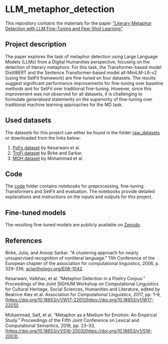 #  LLM_metaphor_detection
This repository contains the materials for the paper ["Literary Metaphor Detection with LLM Fine-Tuning and Few-Shot Learning"](/Literary_Metaphor_Detection_Spielberg.pdf). 

## Project description

The paper explores the task of metaphor detection using Large Language Models (LLMs) from a Digital Humanities perspective, focusing on the detection of literary metaphors.
For this task, the Transformer-based model DisitlBERT and the Sentence Transformer-based model all-MiniLM-L6-v2 (using the SetFit framework) are fine-tuned on four datasets. 
The results suggest significant performance improvements for fine-tuning over baseline methods and for SetFit over traditional fine-tuning. However, since this improvement was not observed for all datasets, it is challenging to formulate generalised statements on the superiority of fine-tuning over traditional machine learning approaches for the MD task.

## Used datasets
The datasets for this project can either be found in the folder [raw_datasets](raw_datasets/) or downloaded from the links below:
1. [PoFo dataset](https://www.site.uottawa.ca/~diana/resources/metaphor/type1_metaphor_annotated.txt) by Kesarwani et al.
2. [TroFi dataset](https://github.com/YU-NLPLab/DeepMet/blob/master/data/TroFi/TroFi_formatted_all3737.csv) by Birke and Sarkar.
3. [MOH dataset](https://github.com/YU-NLPLab/DeepMet/blob/master/data/MOH-X/MOH-X_formatted_svo_cleaned.csv) by Mohammad et al.

## Code
The [code](code/) folder contains notebooks for preprocessing, fine-tuning Transformers and SetFit and evaluation. The notebooks provide detailed explanations and instructions on the inputs and outputs for this project.

## Fine-tuned models
The resulting fine-tuned models are publicly available on [Zenodo](https://doi.org/10.5281/zenodo.11624278).

## References
Birke, Julia, and Anoop Sarkar. "A clustering approach for nearly unsupervised recognition of
nonliteral language." 11th Conference of the European chapter of the association for computational linguistics, 2006, p. 329-336, [aclanthology.org/E06-1042](htpps:/aclanthology.org/E06-1042).


Kesarwani, Vaibhav, et al. “Metaphor Detection in a Poetry Corpus.” Proceedings of the Joint SIGHUM Workshop on Computational Linguistics for Cultural Heritage, Social Sciences, Humanities and Literature, edited by Beatrice Alex et al. Association for Computational Linguistics, 2017, pp. 1–9, [https://doi.org/10.18653/v1/W17-2201](https://doi.org/10.18653/v1/W17-2201]).


Mohammad, Saif, et al. “Metaphor as a Medium for Emotion: An Empirical Study.” Proceedings of the Fifth Joint Conference on Lexical and Computational Semantics, 2016, pp. 23–33, [https://doi.org/10.18653/v1/S16-2003](https://doi.org/10.18653/v1/S16-2003).

